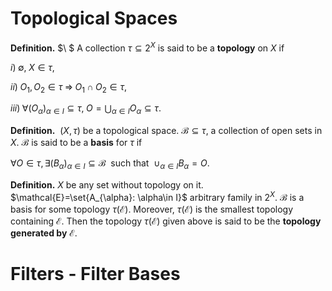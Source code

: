 # Topological Spaces

**Definition.** $\ $ A collection $\tau \subseteq 2^X$ is said to be a **topology** on $X$ if

$i)\; \emptyset,\; X \in \tau$,

$ii)\;  O_1,O_2 \in \tau\;  \Rightarrow\;   O_1\cap O_2 \in \tau$,

$iii)\; \forall (O_{\alpha})_{\alpha \in I} \subseteq \tau,\; O=\bigcup_{\alpha \in I} O_{\alpha} \subseteq \tau.$


**Definition.**  $\ (X,\tau)$ be a topological space. $\mathcal{B}\subseteq\tau$, a collection of open sets in $X$. $\mathcal{B}$ is said to be a **basis** for $\tau$ if

$\forall O\in \tau, \exists(B_{\alpha})_{\alpha\in I} \subseteq \mathcal{B}\ \ \text{such that}\ \ \cup_{\alpha\in I} B_{\alpha} =O.$

**Definition.** $X$ be any set without topology on it. $\mathcal{E}=\set{A_{\alpha}: \alpha\in I}$ arbitrary family in $2^X$. $\mathcal{B}$ is a basis for some topology $\tau(\mathcal{E})$. Moreover, $\tau(\mathcal{E})$ is the smallest topology containing $\mathcal{E}$. Then the topology $\tau(\mathcal{E})$ given above is said to be the **topology generated by** $\mathcal{E}$.

# Filters - Filter Bases